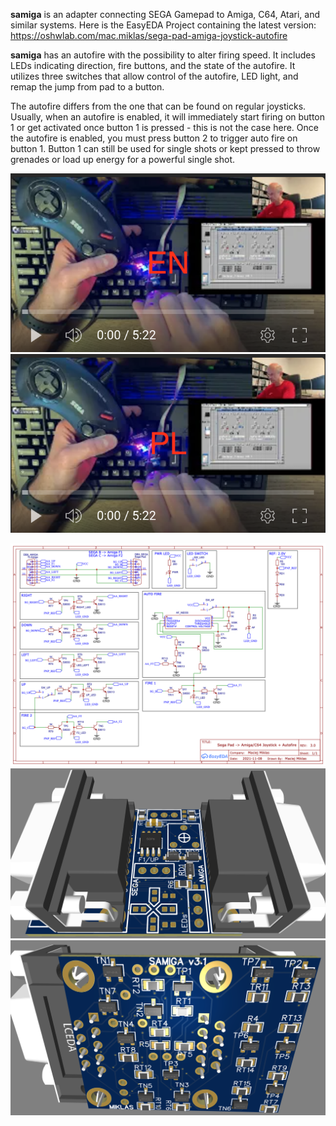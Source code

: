 **samiga** is an adapter connecting SEGA Gamepad to Amiga, C64, Atari, and similar systems. 
Here is the EasyEDA Project containing the latest version: https://oshwlab.com/mac.miklas/sega-pad-amiga-joystick-autofire

**samiga** has an autofire with the possibility to alter firing speed. It includes LEDs indicating direction, fire buttons, and the state of the autofire. It utilizes three switches that allow control of the autofire, LED light, and remap the jump from pad to a button.

The autofire differs from the one that can be found on regular joysticks. Usually, when an autofire is enabled, it will immediately start firing on button 1 or get activated once button 1 is pressed - this is not the case here. Once the autofire is enabled, you must press button 2 to trigger auto fire on button 1. Button 1 can still be used for single shots or kept pressed to throw grenades or load up energy for a powerful single shot.

[![Youtube EN)](/img/youtube_en.png)](https://youtu.be/M2cerGDIZao)
[![Youtube PL)](/img/youtube_pl.png)](https://youtu.be/XxdHle9Ei4U)

![Schematic](/img/schematic.png)
![Top](/img/3d_top.png)
![Bottom](/img/3d_bottom.png)
